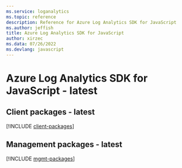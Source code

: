 ```yaml
---
ms.service: loganalytics
ms.topic: reference
description: Reference for Azure Log Analytics SDK for JavaScript
ms.author: jeffish
title: Azure Log Analytics SDK for JavaScript
author: xirzec
ms.data: 07/26/2022
ms.devlang: javascript
---
```

# Azure Log Analytics SDK for JavaScript - latest

## Client packages - latest
[!INCLUDE [client-packages](log-analytics-client-index.md)]
## Management packages - latest
[!INCLUDE [mgmt-packages](log-analytics-mgmt-index.md)]